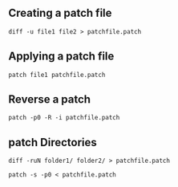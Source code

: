 
## Creating a patch file

```
diff -u file1 file2 > patchfile.patch
```


## Applying a patch file
```
patch file1 patchfile.patch
```


## Reverse a patch 
```
patch -p0 -R -i patchfile.patch
```

## patch Directories
```
diff -ruN folder1/ folder2/ > patchfile.patch

patch -s -p0 < patchfile.patch
```
